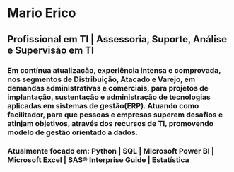 <h1>Mario Erico</h1> 
<h2>Profissional em TI | Assessoria, Suporte, Análise e Supervisão em TI</h2>
<h3>Em contínua atualização, experiência intensa e comprovada, nos segmentos de Distribuição, Atacado e Varejo, em demandas administrativas e comerciais, para projetos de implantação, sustentação e administração de tecnologias aplicadas em sistemas de gestão(ERP). Atuando como facilitador, para que pessoas e empresas superem desafios e atinjam objetivos, atrav&eacute;s dos recursos de TI, promovendo modelo de gest&atilde;o orientado a dados.</h3>

<h3>Atualmente focado em: Python | SQL | Microsoft Power BI | Microsoft Excel | SAS® Interprise Guide | Estatística</h3>

